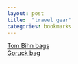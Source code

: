 ```yaml
---
layout: post
title:  "travel gear"
categories: bookmarks
---
```


[Tom Bihn bags](http://www.tombihn.com)  
[Goruck bag](http://www.goruck.com/en)
